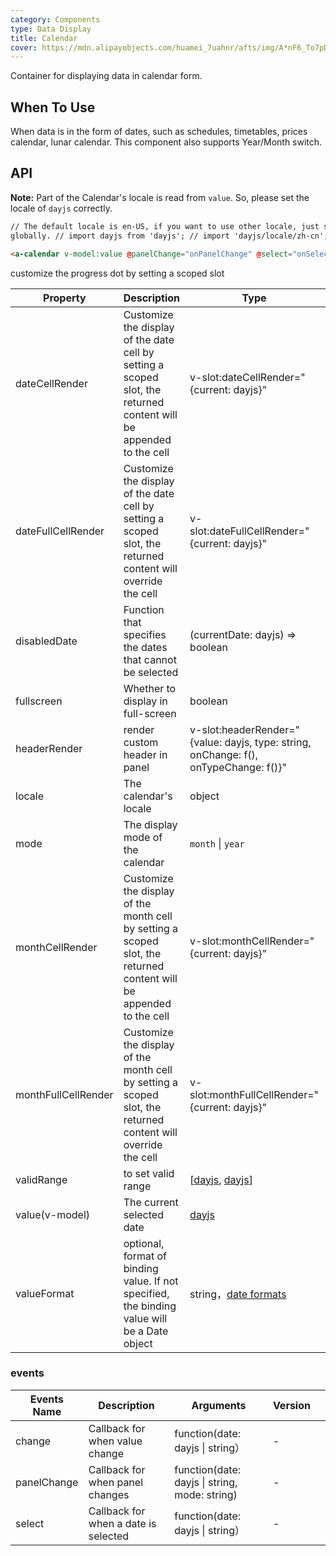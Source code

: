 ```yaml
---
category: Components
type: Data Display
title: Calendar
cover: https://mdn.alipayobjects.com/huamei_7uahnr/afts/img/A*nF6_To7pDSAAAAAAAAAAAAAADrJ8AQ/original
---
```


Container for displaying data in calendar form.

## When To Use

When data is in the form of dates, such as schedules, timetables, prices calendar, lunar calendar. This component also supports Year/Month switch.

## API

**Note:** Part of the Calendar's locale is read from `value`. So, please set the locale of `dayjs` correctly.

```html
// The default locale is en-US, if you want to use other locale, just set locale in entry file
globally. // import dayjs from 'dayjs'; // import 'dayjs/locale/zh-cn'; // dayjs.locale('zh-cn');

<a-calendar v-model:value @panelChange="onPanelChange" @select="onSelect"></a-calendar>
```

customize the progress dot by setting a scoped slot

| Property | Description | Type | Default | Version |
| --- | --- | --- | --- | --- |
| dateCellRender | Customize the display of the date cell by setting a scoped slot, the returned content will be appended to the cell | v-slot:dateCellRender="{current: dayjs}" | - |  |
| dateFullCellRender | Customize the display of the date cell by setting a scoped slot, the returned content will override the cell | v-slot:dateFullCellRender="{current: dayjs}" | - |  |
| disabledDate | Function that specifies the dates that cannot be selected | (currentDate: dayjs) => boolean | - |  |
| fullscreen | Whether to display in full-screen | boolean | `true` |  |
| headerRender | render custom header in panel | v-slot:headerRender="{value: dayjs, type: string, onChange: f(), onTypeChange: f()}" | - | 1.5.0 |
| locale | The calendar's locale | object | [default](https://github.com/vueComponent/ant-design-vue/blob/main/components/date-picker/locale/example.json) |  |
| mode | The display mode of the calendar | `month` \| `year` | `month` |  |
| monthCellRender | Customize the display of the month cell by setting a scoped slot, the returned content will be appended to the cell | v-slot:monthCellRender="{current: dayjs}" | - |  |
| monthFullCellRender | Customize the display of the month cell by setting a scoped slot, the returned content will override the cell | v-slot:monthFullCellRender="{current: dayjs}" | - |  |
| validRange | to set valid range | \[[dayjs](https://day.js.org/), [dayjs](https://day.js.org/)] | - |  |
| value(v-model) | The current selected date | [dayjs](https://day.js.org/) | current date |  |
| valueFormat | optional, format of binding value. If not specified, the binding value will be a Date object | string，[date formats](https://day.js.org/docs/en/display/format) | - |  |

### events

| Events Name | Description | Arguments | Version |  |
| --- | --- | --- | --- | --- |
| change | Callback for when value change | function(date: dayjs \| string） | - |  |
| panelChange | Callback for when panel changes | function(date: dayjs \| string, mode: string) | - |  |
| select | Callback for when a date is selected | function(date: dayjs \| string） | - |  |
